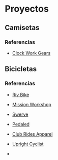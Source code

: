 # Proyectos

## Camisetas

### Referencias

* [Clock Work Gears](http://www.clockworkgears.com/)

## Bicicletas

### Referencias

* [Riv Bike](http://www.rivbike.com/)

* [Mission Workshop](http://missionworkshop.com/)

* [Swerve](http://www.swrve.us/)

* [Pedaled](http://www.pedaled.com/)

* [Club Rides Apparel](http://www.clubrideapparel.com/)

* [Upright Cyclist](http://uprightcyclist.com/)

* ​

  ​